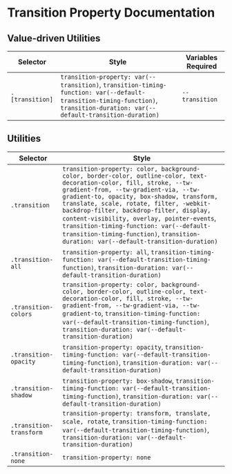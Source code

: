 # Transition Property Documentation

## Value-driven Utilities

| Selector        | Style                                                                                                                                                                        | Variables Required |
| --------------- | ---------------------------------------------------------------------------------------------------------------------------------------------------------------------------- | ------------------ |
| `.[transition]` | `transition-property: var(--transition)`, `transition-timing-function: var(--default-transition-timing-function)`, `transition-duration: var(--default-transition-duration)` | `--transition`     |

## Utilities

| Selector                | Style                                                                                                                                                                                                                                                                                                                                                                                                                                                                           |
| ----------------------- | ------------------------------------------------------------------------------------------------------------------------------------------------------------------------------------------------------------------------------------------------------------------------------------------------------------------------------------------------------------------------------------------------------------------------------------------------------------------------------- |
| `.transition`           | `transition-property: color, background-color, border-color, outline-color, text-decoration-color, fill, stroke, --tw-gradient-from, --tw-gradient-via, --tw-gradient-to, opacity, box-shadow, transform, translate, scale, rotate, filter, -webkit-backdrop-filter, backdrop-filter, display, content-visibility, overlay, pointer-events`, `transition-timing-function: var(--default-transition-timing-function)`, `transition-duration: var(--default-transition-duration)` |
| `.transition-all`       | `transition-property: all`, `transition-timing-function: var(--default-transition-timing-function)`, `transition-duration: var(--default-transition-duration)`                                                                                                                                                                                                                                                                                                                  |
| `.transition-colors`    | `transition-property: color, background-color, border-color, outline-color, text-decoration-color, fill, stroke, --tw-gradient-from, --tw-gradient-via, --tw-gradient-to`, `transition-timing-function: var(--default-transition-timing-function)`, `transition-duration: var(--default-transition-duration)`                                                                                                                                                                   |
| `.transition-opacity`   | `transition-property: opacity`, `transition-timing-function: var(--default-transition-timing-function)`, `transition-duration: var(--default-transition-duration)`                                                                                                                                                                                                                                                                                                              |
| `.transition-shadow`    | `transition-property: box-shadow`, `transition-timing-function: var(--default-transition-timing-function)`, `transition-duration: var(--default-transition-duration)`                                                                                                                                                                                                                                                                                                           |
| `.transition-transform` | `transition-property: transform, translate, scale, rotate`, `transition-timing-function: var(--default-transition-timing-function)`, `transition-duration: var(--default-transition-duration)`                                                                                                                                                                                                                                                                                  |
| `.transition-none`      | `transition-property: none`                                                                                                                                                                                                                                                                                                                                                                                                                                                     |
